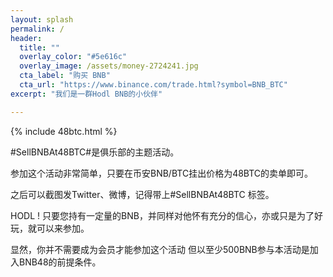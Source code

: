 ```yaml
---
layout: splash
permalink: /
header:
  title: ""
  overlay_color: "#5e616c"
  overlay_image: /assets/money-2724241.jpg
  cta_label: "购买 BNB"
  cta_url: "https://www.binance.com/trade.html?symbol=BNB_BTC"
excerpt: "我们是一群Hodl BNB的小伙伴"

---
```


{% include 48btc.html %}

\#SellBNBAt48BTC\#是俱乐部的主题活动。

参加这个活动非常简单，只要在币安BNB/BTC挂出价格为48BTC的卖单即可。

之后可以截图发Twitter、微博，记得带上#SellBNBAt48BTC 标签。

HODL ! 只要您持有一定量的BNB，并同样对他怀有充分的信心，亦或只是为了好玩，就可以来参加。

显然，你并不需要成为会员才能参加这个活动 但以至少500BNB参与本活动是加入BNB48的前提条件。
